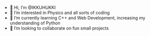 - 👋 Hi, I’m @IKKUHUKKI
- 👀 I’m interested in Physics and all sorts of coding
- 🌱 I’m currently learning C++ and Web Development, increasing my understanding of Python
- 💞️ I’m looking to collaborate on fun small projects

<!---
IKKUHUKKI/IKKUHUKKI is a ✨ special ✨ repository because its `README.md` (this file) appears on your GitHub profile.
You can click the Preview link to take a look at your changes.
--->
